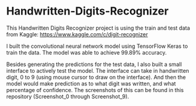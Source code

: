 # Handwritten-Digits-Recognizer

This Handwritten Digits Recognizer project is using the train and test data from Kaggle: https://www.kaggle.com/c/digit-recognizer

I built the convolutional neural network model using TensorFlow Keras to train the data. The model was able to achieve 99.89% accuracy. 

Besides generating the predictions for the test data, I also built a small interface to actively test the model. The interface can take in handwritten digit, 0 to 9 (using mouse cursor to draw on the interface). And then the model would make prediction as to what digit was written, and what percentage of confidence. The screenshots of this can be found in this repository (Screenshot_0 through Screenshot_9).

